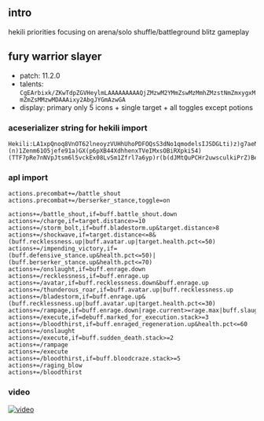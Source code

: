 ## intro

hekili priorities focusing on arena/solo shuffle/battleground blitz gameplay

## fury warrior slayer
- patch: 11.2.0
- talents: `CgEArbixk/ZKwTdpZGVHeylmLAAAAAAAAAQjZMzwM2YMmZswMzMmhZMzstNmZmxygxMmZmZsMMzwMDAAAixy2AbgJYGmAzwGA`
- display: primary only 5 icons + single target + all toggles except potions

### aceserializer string for hekili import  
```  
Hekili:LA1xpQnoq8VnOT62lneoyzVUHhUhoPDFOQsS3dNo1qmodelsIJSDGLti)z)g7aeNazz7vv12G9m)(n)1Zenm61O5jefe91a)GX(p6pXB44XdhhenxTVeIMxsOBiRXpki54)(TTF7pRe7nNVpJtsm6l5vckEx08LvSm1Zfrl7a6yp)r(b(dJMtQuPCHr2uwsculkiPrZ)BeHmMujTMeSIuLPWp)Q1eHcYYmij6pIMtfmfiyedBRw5TKOuzWczkVs5LW3vGCqvmo()UxfPqJPxKueXAavhPNuqbD8SqD8q)gOOPgjmGm6gMtgbDhfxK7vvQJhOJVeBD80gKTYUyjpZAI)2h3eFcnXPwgUthB5wa0nzGuwG)1Y(HdhVHSLG6Bp7touNYPB2r2A9RX9Y8j4XCcuizBXiQ1eo5GPajtL6vsv1g1yFKLAYpP6sqibXgqCdvFWVLbYYlHIewX6fBzumoT3yOtE)eauiWY1ovc8czgPADQng)WhcGQYg1DdSgeM((i0kpymeRV2h415gdSp((W6KepNy7KYBqvLwvKacELCHGxdpwp)XC8F8IkZzhlq7Msh1oL20FynPB0C7KmRjX(tALqafQ6Uu7j5K3CmSJ5AehSYrQeSnG0dl8OBQvzStMLKxsQBSh2)ZdjGf3CcwcNSyfxSaEdOvgiCXDudU13xJ7nEXO2htwiG1qbiiwu7P)yIVBKKZtuPmH0wvp0(0XLf8omBKQ)286qxL5r5fjabP1X1cUURnXLZtXYom(GRmNuUJm3OHY6Qub5FHEsJDJfp22UwBkeqz21H3aFx5CbPLC4plX2aEooq58ePRoKPd8g5u81RZatgXrNoph2LoeOTOigzBnb1hD5Derb6oYO5VMYK64sbFfldNhy(rotkXl1XYQYsUaRAWIvDSTWIrXEuSLydOKE6yD8ZQALSUwo(qlKGsKsWJbK(9gSzCmtGFXkOzvyJlEftLcIFx)Io(x1X)ZFjbdsqU873RJ3LYOPUstk23WQoUGBa)TYmgLPYAWnX8LHCOH0VOJrB)inVwdbou(7gqtCpkWH5DSSmhp6iKQtIAJg2JkQYXSGHyzgx5PF55CtaZCqaYGnrPJT7JGxIZklbko6iWukyd4NYMsVZ1g)s4NDRg0VCvj6K7VVUajeP7LZA0bP7zRcV(YoUAuVJIr2o7kmlCOVRGnRC0aS7Ald6Q)0wAFARHRW0tHthC31gBC4q7rghoCX4INch7)jxIUy6VHW76BvKbDq6WH76B1JwI(qBsp)W55qJ7mihbDDWUYAE9()9FC4OoCDg9l2RyWpiPoq3z)GZC4KHU(4)3d0MQOlJi)e1fJANIooN5AjOdhCxqyw4PLdost)lgmlCSlfhhtzO4MZ(Nfo6JeWDMU0XYVy0FR6Zj(xT8ShRTNH4ZcdU0IoghVcs3YU7op2e96leCZaJZ45E41orm6)o
```  

### apl import  
```
actions.precombat+=/battle_shout
actions.precombat+=/berserker_stance,toggle=on

actions+=/battle_shout,if=buff.battle_shout.down
actions+=/charge,if=target.distance>=10
actions+=/storm_bolt,if=buff.bladestorm.up&target.distance>8
actions+=/shockwave,if=target.distance<=8&(buff.recklessness.up|buff.avatar.up|target.health.pct<=50)
actions+=/impending_victory,if=(buff.defensive_stance.up&health.pct<=50)|(buff.berserker_stance.up&health.pct<=70)
actions+=/onslaught,if=buff.enrage.down
actions+=/recklessness,if=buff.enrage.up                             
actions+=/avatar,if=buff.recklessness.down&buff.enrage.up                
actions+=/thunderous_roar,if=buff.avatar.up|buff.recklessness.up         
actions+=/bladestorm,if=buff.enrage.up&(buff.recklessness.up|buff.avatar.up|target.health.pct<=30)
actions+=/rampage,if=buff.enrage.down|rage.current>=rage.max|buff.slaughtering_strikes.stack>=5
actions+=/execute,if=debuff.marked_for_execution.stack>=3            
actions+=/bloodthirst,if=buff.enraged_regeneration.up&health.pct<=60
actions+=/onslaught
actions+=/execute,if=buff.sudden_death.stack>=2   
actions+=/rampage
actions+=/execute
actions+=/bloodthirst,if=buff.bloodcraze.stack>=5                       
actions+=/raging_blow
actions+=/bloodthirst
```

### video
[![video](https://img.youtube.com/vi/zxu4SgpSPtM/maxresdefault.jpg)](https://youtu.be/zxu4SgpSPtM)


